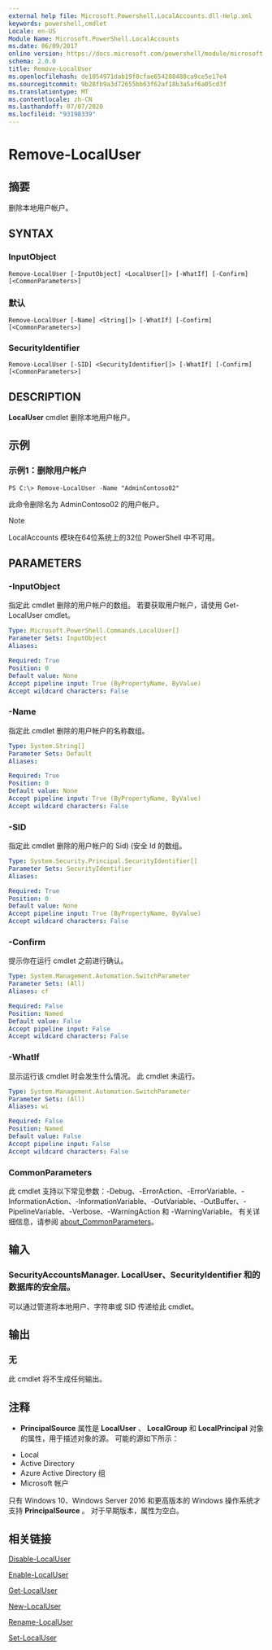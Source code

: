 ```yaml
---
external help file: Microsoft.Powershell.LocalAccounts.dll-Help.xml
keywords: powershell,cmdlet
Locale: en-US
Module Name: Microsoft.PowerShell.LocalAccounts
ms.date: 06/09/2017
online version: https://docs.microsoft.com/powershell/module/microsoft.powershell.localaccounts/remove-localuser?view=powershell-5.1&WT.mc_id=ps-gethelp
schema: 2.0.0
title: Remove-LocalUser
ms.openlocfilehash: de1054971dab19f8cfae654208488ca9ce5e17e4
ms.sourcegitcommit: 9b28fb9a3d72655bb63f62af18b3a5af6a05cd3f
ms.translationtype: MT
ms.contentlocale: zh-CN
ms.lasthandoff: 07/07/2020
ms.locfileid: "93198339"
---
```

# Remove-LocalUser

## 摘要
删除本地用户帐户。

## SYNTAX

### InputObject

```
Remove-LocalUser [-InputObject] <LocalUser[]> [-WhatIf] [-Confirm] [<CommonParameters>]
```

### 默认

```
Remove-LocalUser [-Name] <String[]> [-WhatIf] [-Confirm] [<CommonParameters>]
```

### SecurityIdentifier

```
Remove-LocalUser [-SID] <SecurityIdentifier[]> [-WhatIf] [-Confirm] [<CommonParameters>]
```

## DESCRIPTION
**LocalUser** cmdlet 删除本地用户帐户。

## 示例

### 示例1：删除用户帐户

```
PS C:\> Remove-LocalUser -Name "AdminContoso02"
```

此命令删除名为 AdminContoso02 的用户帐户。

> [!NOTE]
> LocalAccounts 模块在64位系统上的32位 PowerShell 中不可用。

## PARAMETERS

### -InputObject
指定此 cmdlet 删除的用户帐户的数组。
若要获取用户帐户，请使用 Get-LocalUser cmdlet。

```yaml
Type: Microsoft.PowerShell.Commands.LocalUser[]
Parameter Sets: InputObject
Aliases:

Required: True
Position: 0
Default value: None
Accept pipeline input: True (ByPropertyName, ByValue)
Accept wildcard characters: False
```

### -Name
指定此 cmdlet 删除的用户帐户的名称数组。

```yaml
Type: System.String[]
Parameter Sets: Default
Aliases:

Required: True
Position: 0
Default value: None
Accept pipeline input: True (ByPropertyName, ByValue)
Accept wildcard characters: False
```

### -SID
指定此 cmdlet 删除的用户帐户的 Sid)  (安全 Id 的数组。

```yaml
Type: System.Security.Principal.SecurityIdentifier[]
Parameter Sets: SecurityIdentifier
Aliases:

Required: True
Position: 0
Default value: None
Accept pipeline input: True (ByPropertyName, ByValue)
Accept wildcard characters: False
```

### -Confirm
提示你在运行 cmdlet 之前进行确认。

```yaml
Type: System.Management.Automation.SwitchParameter
Parameter Sets: (All)
Aliases: cf

Required: False
Position: Named
Default value: False
Accept pipeline input: False
Accept wildcard characters: False
```

### -WhatIf
显示运行该 cmdlet 时会发生什么情况。
此 cmdlet 未运行。

```yaml
Type: System.Management.Automation.SwitchParameter
Parameter Sets: (All)
Aliases: wi

Required: False
Position: Named
Default value: False
Accept pipeline input: False
Accept wildcard characters: False
```

### CommonParameters
此 cmdlet 支持以下常见参数：-Debug、-ErrorAction、-ErrorVariable、-InformationAction、-InformationVariable、-OutVariable、-OutBuffer、-PipelineVariable、-Verbose、-WarningAction 和 -WarningVariable。 有关详细信息，请参阅 [about_CommonParameters](https://go.microsoft.com/fwlink/?LinkID=113216)。

## 输入

### SecurityAccountsManager. LocalUser、SecurityIdentifier 和的数据库的安全层。
可以通过管道将本地用户、字符串或 SID 传递给此 cmdlet。

## 输出

### 无
此 cmdlet 将不生成任何输出。

## 注释

* **PrincipalSource** 属性是 **LocalUser** 、 **LocalGroup** 和 **LocalPrincipal** 对象的属性，用于描述对象的源。 可能的源如下所示：

- Local
- Active Directory
- Azure Active Directory 组
- Microsoft 帐户

只有 Windows 10、Windows Server 2016 和更高版本的 Windows 操作系统才支持 **PrincipalSource** 。 对于早期版本，属性为空白。

## 相关链接

[Disable-LocalUser](Disable-LocalUser.md)

[Enable-LocalUser](Enable-LocalUser.md)

[Get-LocalUser](Get-LocalUser.md)

[New-LocalUser](New-LocalUser.md)

[Rename-LocalUser](Rename-LocalUser.md)

[Set-LocalUser](Set-LocalUser.md)
